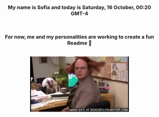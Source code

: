 


<div align="center">
<h3 >My name is Sofia and today is Saturday, 16 October, 00:20 GMT-4</h3><br>
<h3 >For now, me and my personalities are working to create a fun Readme 👋
</h3><br>
<img src='img/dwight.gif' alt='working...'/>
</div>
